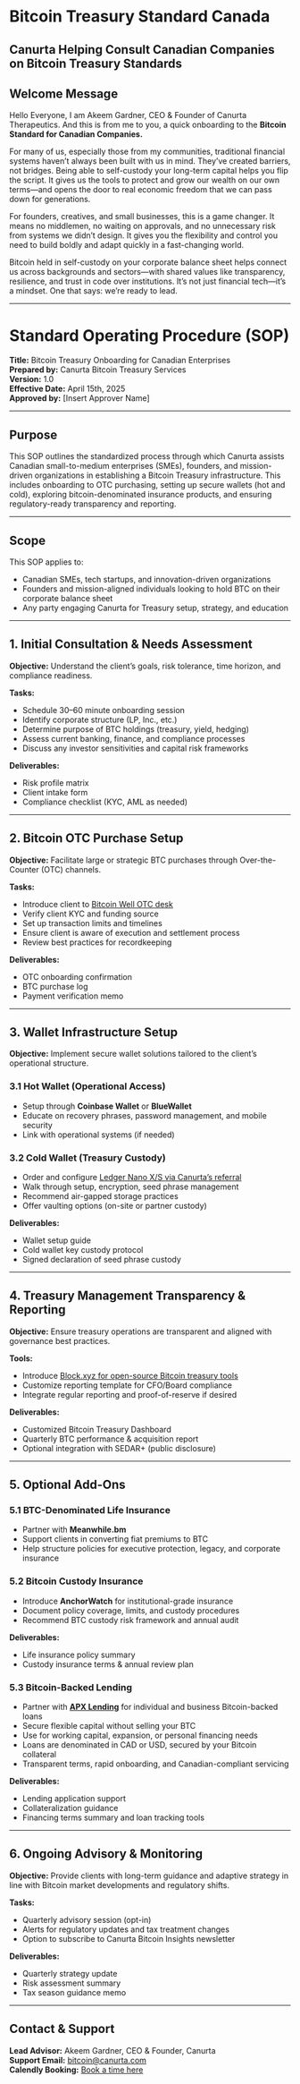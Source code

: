 # Bitcoin Treasury Standard Canada

## Canurta Helping Consult Canadian Companies on Bitcoin Treasury Standards

## Welcome Message

Hello Everyone, I am Akeem Gardner, CEO & Founder of Canurta Therapeutics. And this is from me to you, a quick onboarding to the **Bitcoin Standard for Canadian Companies.**

For many of us, especially those from my communities, traditional financial systems haven’t always been built with us in mind. They’ve created barriers, not bridges. Being able to self-custody your long-term capital helps you flip the script. It gives us the tools to protect and grow our wealth on our own terms—and opens the door to real economic freedom that we can pass down for generations.

For founders, creatives, and small businesses, this is a game changer. It means no middlemen, no waiting on approvals, and no unnecessary risk from systems we didn’t design. It gives you the flexibility and control you need to build boldly and adapt quickly in a fast-changing world.

Bitcoin held in self-custody on your corporate balance sheet helps connect us across backgrounds and sectors—with shared values like transparency, resilience, and trust in code over institutions. It’s not just financial tech—it’s a mindset. One that says: we’re ready to lead.

---

# Standard Operating Procedure (SOP)  
**Title:** Bitcoin Treasury Onboarding for Canadian Enterprises  
**Prepared by:** Canurta Bitcoin Treasury Services  
**Version:** 1.0  
**Effective Date:** April 15th, 2025  
**Approved by:** [Insert Approver Name]

---

## Purpose

This SOP outlines the standardized process through which Canurta assists Canadian small-to-medium enterprises (SMEs), founders, and mission-driven organizations in establishing a Bitcoin Treasury infrastructure. This includes onboarding to OTC purchasing, setting up secure wallets (hot and cold), exploring bitcoin-denominated insurance products, and ensuring regulatory-ready transparency and reporting.

---

## Scope

This SOP applies to:

- Canadian SMEs, tech startups, and innovation-driven organizations  
- Founders and mission-aligned individuals looking to hold BTC on their corporate balance sheet  
- Any party engaging Canurta for Treasury setup, strategy, and education

---

## 1. Initial Consultation & Needs Assessment

**Objective:** Understand the client’s goals, risk tolerance, time horizon, and compliance readiness.

**Tasks:**

- Schedule 30–60 minute onboarding session  
- Identify corporate structure (LP, Inc., etc.)  
- Determine purpose of BTC holdings (treasury, yield, hedging)  
- Assess current banking, finance, and compliance processes  
- Discuss any investor sensitivities and capital risk frameworks  

**Deliverables:**

- Risk profile matrix  
- Client intake form  
- Compliance checklist (KYC, AML as needed)

---

## 2. Bitcoin OTC Purchase Setup

**Objective:** Facilitate large or strategic BTC purchases through Over-the-Counter (OTC) channels.

**Tasks:**

- Introduce client to [Bitcoin Well OTC desk](https://bitcoinwell.com/referral/canurta)  
- Verify client KYC and funding source  
- Set up transaction limits and timelines  
- Ensure client is aware of execution and settlement process  
- Review best practices for recordkeeping

**Deliverables:**

- OTC onboarding confirmation  
- BTC purchase log  
- Payment verification memo  

---

## 3. Wallet Infrastructure Setup

**Objective:** Implement secure wallet solutions tailored to the client’s operational structure.

### 3.1 Hot Wallet (Operational Access)

- Setup through **Coinbase Wallet** or **BlueWallet**
- Educate on recovery phrases, password management, and mobile security  
- Link with operational systems (if needed)

### 3.2 Cold Wallet (Treasury Custody)

- Order and configure [Ledger Nano X/S via Canurta’s referral](https://shop.ledger.com/pages/referral-program?referral_code=8MTTCMKD5DF52)  
- Walk through setup, encryption, seed phrase management  
- Recommend air-gapped storage practices  
- Offer vaulting options (on-site or partner custody)

**Deliverables:**

- Wallet setup guide  
- Cold wallet key custody protocol  
- Signed declaration of seed phrase custody

---

## 4. Treasury Management Transparency & Reporting

**Objective:** Ensure treasury operations are transparent and aligned with governance best practices.

**Tools:**

- Introduce [Block.xyz for open-source Bitcoin treasury tools](https://github.com/1akg/bitcoin-treasury)
- Customize reporting template for CFO/Board compliance  
- Integrate regular reporting and proof-of-reserve if desired  

**Deliverables:**

- Customized Bitcoin Treasury Dashboard  
- Quarterly BTC performance & acquisition report  
- Optional integration with SEDAR+ (public disclosure)

---

## 5. Optional Add-Ons

### 5.1 BTC-Denominated Life Insurance

- Partner with **Meanwhile.bm**  
- Support clients in converting fiat premiums to BTC  
- Help structure policies for executive protection, legacy, and corporate insurance

### 5.2 Bitcoin Custody Insurance

- Introduce **AnchorWatch** for institutional-grade insurance  
- Document policy coverage, limits, and custody procedures  
- Recommend BTC custody risk framework and annual audit  

**Deliverables:**

- Life insurance policy summary  
- Custody insurance terms & annual review plan  

### 5.3 Bitcoin-Backed Lending

- Partner with [**APX Lending**](https://app.apxlending.com/register?partner=canurta) for individual and business Bitcoin-backed loans  
- Secure flexible capital without selling your BTC  
- Use for working capital, expansion, or personal financing needs  
- Loans are denominated in CAD or USD, secured by your Bitcoin collateral  
- Transparent terms, rapid onboarding, and Canadian-compliant servicing

**Deliverables:**

- Lending application support  
- Collateralization guidance  
- Financing terms summary and loan tracking tools

---

## 6. Ongoing Advisory & Monitoring

**Objective:** Provide clients with long-term guidance and adaptive strategy in line with Bitcoin market developments and regulatory shifts.

**Tasks:**

- Quarterly advisory session (opt-in)  
- Alerts for regulatory updates and tax treatment changes  
- Option to subscribe to Canurta Bitcoin Insights newsletter  

**Deliverables:**

- Quarterly strategy update  
- Risk assessment summary  
- Tax season guidance memo

---

## Contact & Support

**Lead Advisor:** Akeem Gardner, CEO & Founder, Canurta  
**Support Email:** bitcoin@canurta.com  
**Calendly Booking:** [Book a time here](https://calendly.com/cnr-akg/meeting-with-akeem)
